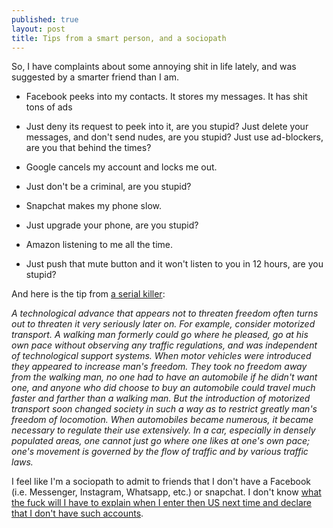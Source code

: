 ```yaml
---
published: true
layout: post
title: Tips from a smart person, and a sociopath
---
```


So, I have complaints about some annoying shit in life lately, and was suggested by a smarter friend than I am.

- Facebook peeks into my contacts. It stores my messages. It has shit tons of ads
- Just deny its request to peek into it, are you stupid? Just delete your messages, and don't send nudes, are you stupid? Just use ad-blockers, are you that behind the times?

- Google cancels my account and locks me out. 
- Just don't be a criminal, are you stupid?

- Snapchat makes my phone slow. 
- Just upgrade your phone, are you stupid?

- Amazon listening to me all the time.
- Just push that mute button and it won't listen to you in 12 hours, are you stupid?

And here is the tip from [a serial killer](http://www.washingtonpost.com/wp-srv/national/longterm/unabomber/manifesto.text.htm):

_A technological advance that appears not to threaten freedom often turns out to threaten it very seriously later on. For example, consider motorized transport. A walking man formerly could go where he pleased, go at his own pace without observing any traffic regulations, and was independent of technological support systems. When motor vehicles were introduced they appeared to increase man's freedom. They took no freedom away from the walking man, no one had to have an automobile if he didn't want one, and anyone who did choose to buy an automobile could travel much faster and farther than a walking man. But the introduction of motorized transport soon changed society in such a way as to restrict greatly man's freedom of locomotion. When automobiles became numerous, it became necessary to regulate their use extensively. In a car, especially in densely populated areas, one cannot just go where one likes at one's own pace; one's movement is governed by the flow of traffic and by various traffic laws._

I feel like I'm a sociopath to admit to friends that I don't have a Facebook (i.e. Messenger, Instagram, Whatsapp, etc.) or snapchat. I don't know [what the fuck will I have to explain when I enter then US next time and declare that I don't have such accounts](https://www.theregister.co.uk/2017/09/26/new_dhs_immigration_data_collection_notice/).
